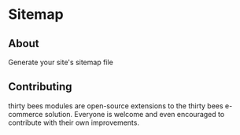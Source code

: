 # Sitemap

## About

Generate your site's sitemap file

## Contributing

thirty bees modules are open-source extensions to the thirty bees e-commerce solution. Everyone is welcome and even encouraged to contribute with their own improvements.
